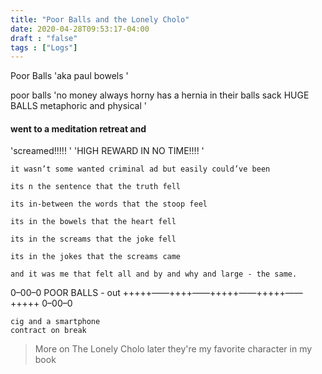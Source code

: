 ```yaml
---
title: "Poor Balls and the Lonely Cholo"
date: 2020-04-28T09:53:17-04:00
draft : "false"
tags : ["Logs"]
---
```


<!--more-->


Poor Balls
'aka paul bowels '

poor balls
'no money always horny has a hernia in their balls sack HUGE BALLS metaphoric and physical '

#### went to a meditation retreat and

'screamed!!!!! '
'HIGH REWARD IN NO TIME!!!! '
```
it wasn’t some wanted criminal ad but easily could’ve been

its n the sentence that the truth fell

its in-between the words that the stoop feel

its in the bowels that the heart fell

its in the screams that the joke fell

its in the jokes that the screams came

and it was me that felt all and by and why and large - the same.
```
0–00–0 POOR BALLS - out
+++++——++++——+++++——+++++——+++++
0–00–0

```
cig and a smartphone
contract on break
```

> More on The Lonely Cholo later they're my favorite character in my book

<!--

Dailies:

Read [] What did you read?


Write [] What did you write?


Create [] What did you make?


Exercise [] Dance workout (or otherwise)


Audio [] You recorded what:


Visual [] You filmed what:


Finish A [] You bounced what track:


Live [] You sang what song(s) live:


Finish V [] You made what visuals:


Phone [] You called who:


Share [] You uploaded what to Archive:


Website [] You did what to Paleblue.fm:


Website [] You did what to poliw.at:


Love and Legacy [] You did what for friends/family:


God [] You're grateful for what:

 -->

